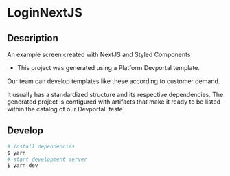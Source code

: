 # LoginNextJS

## Description

An example screen created with NextJS and Styled Components


- This project was generated using a Platform Devportal template.

Our team can develop templates like these according to customer demand.

It usually has a standardized structure and its respective dependencies.
The generated project is configured with artifacts that make it ready to be listed within the catalog of our Devportal.
 teste

## Develop

~~~bash
# install dependencies
$ yarn
# start development server
$ yarn dev
~~~
